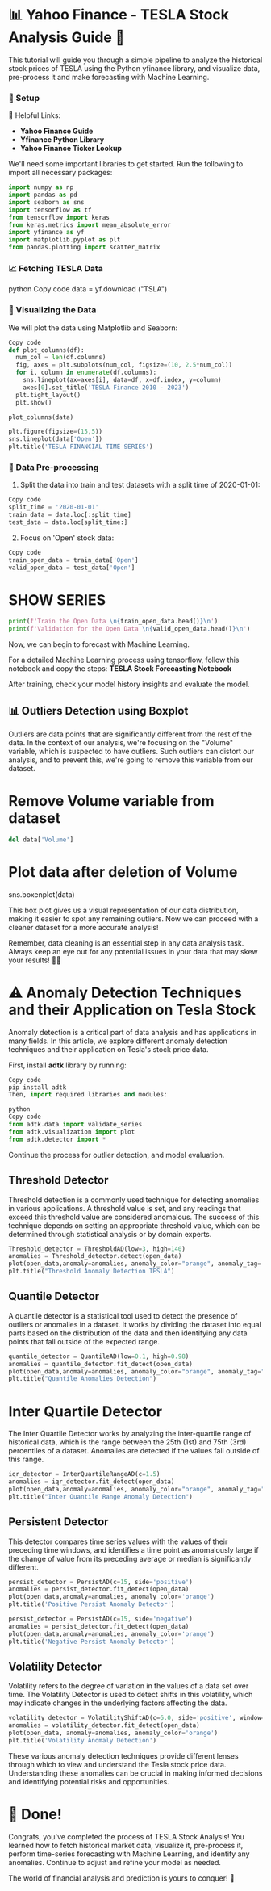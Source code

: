 # 📊 Yahoo Finance - TESLA Stock Analysis Guide 🚀

This tutorial will guide you through a simple pipeline to analyze the historical stock prices of TESLA using the Python yfinance library, and visualize data, pre-process it and make forecasting with Machine Learning.

### 📌 Setup
🔗 Helpful Links:

- **Yahoo Finance Guide**
- **Yfinance Python Library**
- **Yahoo Finance Ticker Lookup**

We'll need some important libraries to get started. Run the following to import all necessary packages:

```python
import numpy as np
import pandas as pd
import seaborn as sns
import tensorflow as tf
from tensorflow import keras
from keras.metrics import mean_absolute_error
import yfinance as yf
import matplotlib.pyplot as plt
from pandas.plotting import scatter_matrix
```

### 📈 Fetching TESLA Data

python
Copy code
data = yf.download ("TSLA")

### 🎨 Visualizing the Data
We will plot the data using Matplotlib and Seaborn:

```python
Copy code
def plot_columns(df):
  num_col = len(df.columns)
  fig, axes = plt.subplots(num_col, figsize=(10, 2.5*num_col))
  for i, column in enumerate(df.columns):
    sns.lineplot(ax=axes[i], data=df, x=df.index, y=column)
    axes[0].set_title('TESLA Finance 2010 - 2023')
  plt.tight_layout()
  plt.show()

plot_columns(data)

plt.figure(figsize=(15,5))
sns.lineplot(data['Open'])
plt.title('TESLA FINANCIAL TIME SERIES')
```

### 💾 Data Pre-processing
1. Split the data into train and test datasets with a split time of 2020-01-01:

```python
Copy code
split_time = '2020-01-01'
train_data = data.loc[:split_time]
test_data = data.loc[split_time:]
```
2. Focus on 'Open' stock data:

```python
Copy code
train_open_data = train_data['Open']
valid_open_data = test_data['Open']
```

# SHOW SERIES
```Python
print(f'Train the Open Data \n{train_open_data.head()}\n')
print(f'Validation for the Open Data \n{valid_open_data.head()}\n')
```
Now, we can begin to forecast with Machine Learning.

For a detailed Machine Learning process using tensorflow, follow this notebook and copy the steps: **TESLA Stock Forecasting Notebook**

After training, check your model history insights and evaluate the model.

## 📊 Outliers Detection using Boxplot
Outliers are data points that are significantly different from the rest of the data. In the context of our analysis, we're focusing on the "Volume" variable, which is suspected to have outliers. Such outliers can distort our analysis, and to prevent this, we're going to remove this variable from our dataset.

# Remove Volume variable from dataset
```Python
del data['Volume']
```

# Plot data after deletion of Volume
sns.boxenplot(data)

This box plot gives us a visual representation of our data distribution, making it easier to spot any remaining outliers. Now we can proceed with a cleaner dataset for a more accurate analysis!

Remember, data cleaning is an essential step in any data analysis task. Always keep an eye out for any potential issues in your data that may skew your results! 👀🧹

# ⚠️ Anomaly Detection Techniques and their Application on Tesla Stock
Anomaly detection is a critical part of data analysis and has applications in many fields. In this article, we explore different anomaly detection techniques and their application on Tesla's stock price data.

First, install **adtk** library by running:

```python
Copy code
pip install adtk
Then, import required libraries and modules:

python
Copy code
from adtk.data import validate_series
from adtk.visualization import plot
from adtk.detector import *
```

Continue the process for outlier detection, and model evaluation.

## Threshold Detector
Threshold detection is a commonly used technique for detecting anomalies in various applications. A threshold value is set, and any readings that exceed this threshold value are considered anomalous. The success of this technique depends on setting an appropriate threshold value, which can be determined through statistical analysis or by domain experts.

```Python
Threshold_detector = ThresholdAD(low=3, high=140)
anomalies = Threshold_detector.detect(open_data)
plot(open_data,anomaly=anomalies, anomaly_color="orange", anomaly_tag='marker')
plt.title("Threshold Anomaly Detection TESLA")
```

## Quantile Detector
A quantile detector is a statistical tool used to detect the presence of outliers or anomalies in a dataset. It works by dividing the dataset into equal parts based on the distribution of the data and then identifying any data points that fall outside of the expected range.

```Python
quantile_detector = QuantileAD(low=0.1, high=0.98)
anomalies = quantile_detector.fit_detect(open_data)
plot(open_data,anomaly=anomalies, anomaly_color="orange", anomaly_tag="marker")
plt.title("Quantile Anomalies Detection")
```

# Inter Quartile Detector
The Inter Quartile Detector works by analyzing the inter-quartile range of historical data, which is the range between the 25th (1st) and 75th (3rd) percentiles of a dataset. Anomalies are detected if the values fall outside of this range.


```Python
iqr_detector = InterQuartileRangeAD(c=1.5)
anomalies = iqr_detector.fit_detect(open_data)
plot(open_data,anomaly=anomalies, anomaly_color="orange", anomaly_tag="marker")
plt.title("Inter Quantile Range Anomaly Detection")
```

## Persistent Detector
This detector compares time series values with the values of their preceding time windows, and identifies a time point as anomalously large if the change of value from its preceding average or median is significantly different.

```Python
persist_detector = PersistAD(c=15, side='positive')
anomalies = persist_detector.fit_detect(open_data)
plot(open_data,anomaly=anomalies, anomaly_color='orange')
plt.title('Positive Persist Anomaly Detector')

persist_detector = PersistAD(c=15, side='negative')
anomalies = persist_detector.fit_detect(open_data)
plot(open_data,anomaly=anomalies, anomaly_color='orange')
plt.title('Negative Persist Anomaly Detector')
```

## Volatility Detector
Volatility refers to the degree of variation in the values of a data set over time. The Volatility Detector is used to detect shifts in this volatility, which may indicate changes in the underlying factors affecting the data.

```Python
volatility_detector = VolatilityShiftAD(c=6.0, side='positive', window=30)
anomalies = volatility_detector.fit_detect(open_data)
plot(open_data, anomaly=anomalies, anomaly_color='orange')
plt.title('Volatility Anomaly Detection')
```

These various anomaly detection techniques provide different lenses through which to view and understand the Tesla stock price data. Understanding these anomalies can be crucial in making informed decisions and identifying potential risks and opportunities.

# 🎉 Done!
Congrats, you've completed the process of TESLA Stock Analysis! You learned how to fetch historical market data, visualize it, pre-process it, perform time-series forecasting with Machine Learning, and identify any anomalies. Continue to adjust and refine your model as needed.

The world of financial analysis and prediction is yours to conquer! 🚀